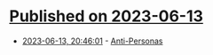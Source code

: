 # [Published on 2023-06-13](index.md)

* [2023-06-13, 20:46:01](https://lobste.rs/s/wlf4r5/anti_personas) - [Anti-Personas](http://ignorethecode.net/blog/2023/06/13/anti_personas/)
